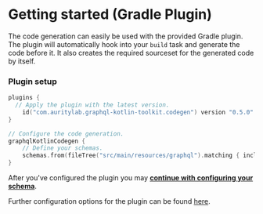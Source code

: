 # Getting started (Gradle Plugin)
The code generation can easily be used with the provided Gradle plugin.
The plugin will automatically hook into your `build` task and generate the code before it. 
It also creates the required sourceset for the generated code by itself.

### Plugin setup
```kotlin
plugins {
  // Apply the plugin with the latest version.
    id("com.auritylab.graphql-kotlin-toolkit.codegen") version "0.5.0"
}

// Configure the code generation.
graphqlKotlinCodegen {
    // Define your schemas.
    schemas.from(fileTree("src/main/resources/graphql").matching { include("*.graphqls") })
}
```

After you've configured the plugin you may [**continue with configuring your schema**](/codegen/schema-configuration.md).

Further configuration options for the plugin can be found [here](/codegen/advanced-configuration.md).
